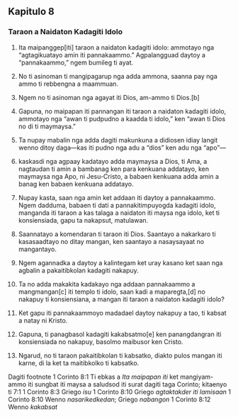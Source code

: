 Kapitulo 8
----------

### Taraon a Naidaton Kadagiti Idolo

1. Ita maipanggep[iti] taraon a naidaton kadagiti idolo: ammotayo nga “agtagikuatayo amin iti pannakaammo.” Agpalangguad daytoy a “pannakaammo,” ngem bumileg ti ayat.
2. No ti asinoman ti mangipagarup nga adda ammona, saanna pay nga ammo ti rebbengna a maammuan.
3. Ngem no ti asinoman nga agayat iti Dios, am-ammo ti Dios.[b]

4. Gapuna, no maipapan iti pannangan iti taraon a naidaton kadagiti idolo, ammotayo nga “awan ti pudpudno a kaadda ti idolo,” ken “awan ti Dios no di ti maymaysa.”
5. Ta nupay mabalin nga adda dagiti makunkuna a didiosen idiay langit wenno ditoy daga—kas iti pudno nga adu a “dios” ken adu nga “apo”—
6. kaskasdi nga agpaay kadatayo adda maymaysa a Dios, ti Ama, a nagtaudan ti amin a bambanag ken para kenkuana addatayo, ken maymaysa nga Apo, ni Jesu-Cristo, a babaen kenkuana adda amin a banag ken babaen kenkuana addatayo.

7. Nupay kasta, saan nga amin ket addaan iti daytoy a pannakaammo. Ngem dadduma, babaen ti dati a pannakitimpuyogda kadagiti idolo, manganda iti taraon a kas talaga a naidaton iti maysa nga idolo, ket ti konsiensiada, gapu ta nakapsut, matulawan.
8. Saannatayo a komendaran ti taraon iti Dios. Saantayo a nakarkaro ti kasasaadtayo no ditay mangan, ken saantayo a nasaysayaat no mangantayo.
9. Ngem agannadka a daytoy a kalintegam ket uray kasano ket saan nga agbalin a pakaitibkolan kadagiti nakapuy.
10. Ta no adda makakita kadakayo nga addaan pannakaammo a mangmangan[c] iti templo ti idolo, saan kadi a maparegta,[d] no nakapuy ti konsiensiana, a mangan iti taraon a naidaton kadagiti idolo?
11. Ket gapu iti pannakaammoyo madadael daytoy nakapuy a tao, ti kabsat a natay ni Kristo.
12. Gapuna, ti panagbasol kadagiti kakabsatmo[e] ken panangdangran iti konsiensiada no nakapuy, basolmo maibusor ken Cristo.
13. Ngarud, no ti taraon pakaitibkolan ti kabsatko, diakto pulos mangan iti karne, di la ket ta maitibkolko ti kabsatko.

Dagiti footnote
1 Corinto 8:1 Ti ebkas a *Ita maipapan iti* ket mangiyam-ammo iti sungbat iti maysa a saludsod iti surat dagiti taga Corinto; kitaenyo ti 7:1
1 Corinto 8:3 Griego *isu*
1 Corinto 8:10 Griego *agtaktakder iti lamisaan*
1 Corinto 8:10 Wenno *nasarikedkedan*; Griego *nabangon*
1 Corinto 8:12 Wenno *kakabsat*